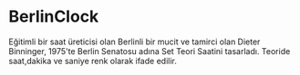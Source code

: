 # BerlinClock
Eğitimli bir saat üreticisi olan Berlinli bir mucit ve tamirci olan Dieter Binninger, 1975'te Berlin Senatosu adına Set Teori Saatini tasarladı. Teoride saat,dakika ve saniye renk olarak ifade edilir.
